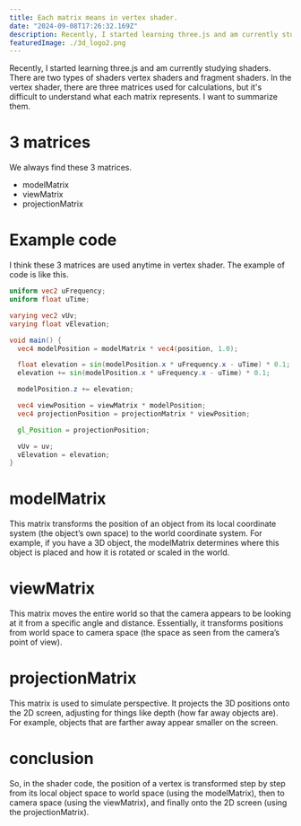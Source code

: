 ```yaml
---
title: Each matrix means in vertex shader.
date: "2024-09-08T17:26:32.169Z"
description: Recently, I started learning three.js and am currently studying shaders. There are two types of shaders, vertex shaders and fragment shaders. In the vertex shader, there are three matrices used for calculations, but it's difficult to understand what each matrix represents. I want to summarize them.
featuredImage: ./3d_logo2.png
---
```


Recently, I started learning three.js and am currently studying shaders. There are two types of shaders vertex shaders and fragment shaders. In the vertex shader, there are three matrices used for calculations, but it's difficult to understand what each matrix represents. I want to summarize them.

# 3 matrices
We always find these 3 matrices.
- modelMatrix
- viewMatrix
- projectionMatrix

# Example code

I think these 3 matrices are used anytime in vertex shader. The example of code is like this.
```glsl
uniform vec2 uFrequency;
uniform float uTime;

varying vec2 vUv;
varying float vElevation;

void main() {
  vec4 modelPosition = modelMatrix * vec4(position, 1.0);

  float elevation = sin(modelPosition.x * uFrequency.x - uTime) * 0.1;
  elevation += sin(modelPosition.x * uFrequency.x - uTime) * 0.1;

  modelPosition.z += elevation;

  vec4 viewPosition = viewMatrix * modelPosition;
  vec4 projectionPosition = projectionMatrix * viewPosition;

  gl_Position = projectionPosition;

  vUv = uv;
  vElevation = elevation;
}
```

# modelMatrix
This matrix transforms the position of an object from its local coordinate system (the object’s own space) to the world coordinate system. For example, if you have a 3D object, the modelMatrix determines where this object is placed and how it is rotated or scaled in the world.

# viewMatrix
This matrix moves the entire world so that the camera appears to be looking at it from a specific angle and distance. Essentially, it transforms positions from world space to camera space (the space as seen from the camera’s point of view).

# projectionMatrix
This matrix is used to simulate perspective. It projects the 3D positions onto the 2D screen, adjusting for things like depth (how far away objects are). For example, objects that are farther away appear smaller on the screen.

# conclusion
So, in the shader code, the position of a vertex is transformed step by step from its local object space to world space (using the modelMatrix), then to camera space (using the viewMatrix), and finally onto the 2D screen (using the projectionMatrix).
